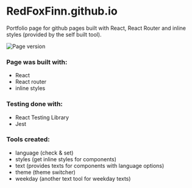 # RedFoxFinn.github.io

Portfolio page for github pages built with React, React Router and inline styles (provided by the self built tool).

![Page version](https://img.shields.io/badge/dynamic/json?url=https://raw.githubusercontent.com/RedFoxFinn/RedFoxFinn.github.io/master/package.json&query=version&color=green&label=version)

### Page was built with:
- React
- React router
- inline styles

### Testing done with:
- React Testing Library
- Jest

### Tools created:
- language (check & set)
- styles (get inline styles for components)
- text (provides texts for components with language options)
- theme (theme switcher)
- weekday (another text tool for weekday texts)